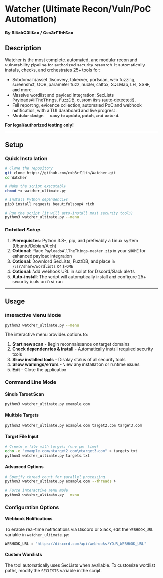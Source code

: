 # Watcher (Ultimate Recon/Vuln/PoC Automation)

**By Bl4ckC3llSec / Cxb3rF1lthSec**

## Description

Watcher is the most complete, automated, and modular recon and vulnerability pipeline for authorized security research. It automatically installs, checks, and orchestrates 25+ tools for:

- Subdomain/asset discovery, takeover, portscan, web fuzzing, screenshot, OOB, parameter fuzz, nuclei, dalfox, SQLMap, LFI, SSRF, and more.
- Massive wordlist and payload integration: SecLists, PayloadsAllTheThings, FuzzDB, custom lists (auto-detected!).
- Full reporting, evidence collection, automated PoC and webhook notification, with a TUI dashboard and live progress.
- Modular design — easy to update, patch, and extend.

**For legal/authorized testing only!**

---

## Setup

### Quick Installation

```bash
# Clone the repository
git clone https://github.com/cxb3rf1lth/Watcher.git
cd Watcher

# Make the script executable
chmod +x watcher_ultimate.py

# Install Python dependencies
pip3 install requests beautifulsoup4 rich

# Run the script (it will auto-install most security tools)
python3 watcher_ultimate.py --menu
```

### Detailed Setup

1. **Prerequisites**: Python 3.8+, pip, and preferably a Linux system (Ubuntu/Debian/Arch)
2. **Optional**: Place `PayloadsAllTheThings-master.zip` in your `$HOME` for enhanced payload integration
3. **Optional**: Download SecLists, FuzzDB, and place in `/usr/share/wordlists` or `$HOME`
4. **Optional**: Add webhook URL in script for Discord/Slack alerts
5. **Auto-install**: The script will automatically install and configure 25+ security tools on first run

---

## Usage

### Interactive Menu Mode

```sh
python3 watcher_ultimate.py --menu
```

The interactive menu provides options to:
1. **Start new scan** - Begin reconnaissance on target domains
2. **Check dependencies & install** - Automatically install required security tools
3. **Show installed tools** - Display status of all security tools
4. **Show warnings/errors** - View any installation or runtime issues
5. **Exit** - Close the application

### Command Line Mode

#### Single Target Scan
```sh
python3 watcher_ultimate.py example.com
```

#### Multiple Targets
```sh
python3 watcher_ultimate.py example.com target2.com target3.com
```

#### Target File Input
```sh
# Create a file with targets (one per line)
echo -e "example.com\ntarget2.com\ntarget3.com" > targets.txt
python3 watcher_ultimate.py targets.txt
```

#### Advanced Options
```sh
# Specify thread count for parallel processing
python3 watcher_ultimate.py example.com --threads 4

# Force interactive menu mode
python3 watcher_ultimate.py --menu
```

### Configuration Options

#### Webhook Notifications
To enable real-time notifications via Discord or Slack, edit the `WEBHOOK_URL` variable in `watcher_ultimate.py`:

```python
WEBHOOK_URL = "https://discord.com/api/webhooks/YOUR_WEBHOOK_URL"
```

#### Custom Wordlists
The tool automatically uses SecLists when available. To customize wordlist paths, modify the `SECLISTS` variable in the script.
